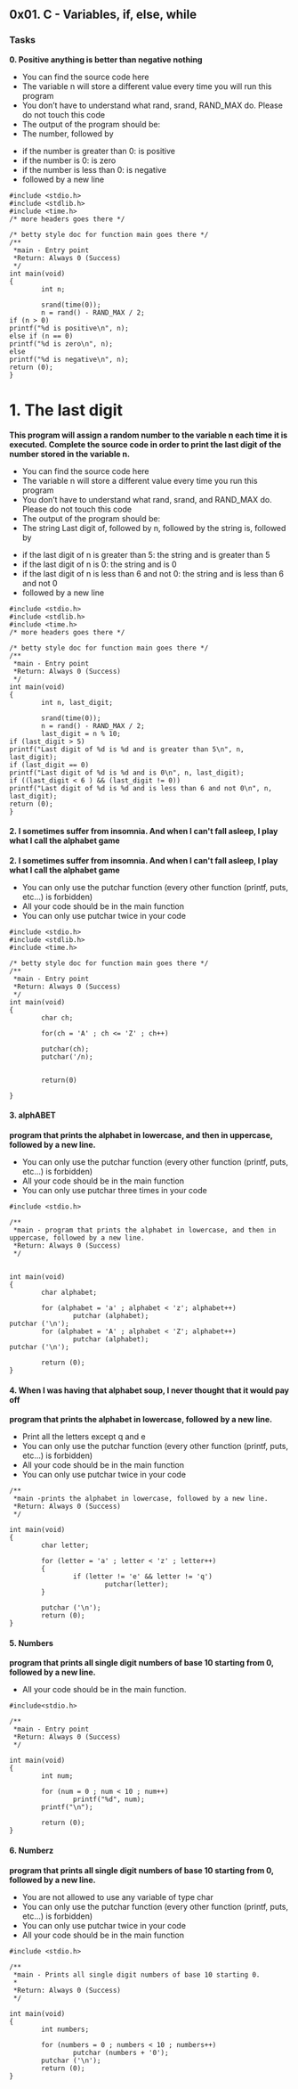 ## 0x01. C - Variables, if, else, while
### Tasks
**0. Positive anything is better than negative nothing**
- You can find the source code here
- The variable n will store a different value every time you will run this program
- You don’t have to understand what rand, srand, RAND_MAX do. Please do not touch this code
- The output of the program should be:
- The number, followed by
* if the number is greater than 0: is positive
* if the number is 0: is zero
* if the number is less than 0: is negative
* followed by a new line
```
#include <stdio.h>
#include <stdlib.h>
#include <time.h>
/* more headers goes there */

/* betty style doc for function main goes there */
/**
 *main - Entry point
 *Return: Always 0 (Success)
 */
int main(void)
{
        int n;

        srand(time(0));
        n = rand() - RAND_MAX / 2;
if (n > 0)
printf("%d is positive\n", n);
else if (n == 0)
printf("%d is zero\n", n);
else
printf("%d is negative\n", n);
return (0);
}
```
# 1. The last digit
**This program will assign a random number to the variable n each time it is executed. Complete the source code in order to print the last digit of the number stored in the variable n.**

- You can find the source code here
- The variable n will store a different value every time you run this program
- You don’t have to understand what rand, srand, and RAND_MAX do. Please do not touch this code
- The output of the program should be:
- The string Last digit of, followed by n, followed by the string is, followed by
 * if the last digit of n is greater than 5: the string and is greater than 5
 * if the last digit of n is 0: the string and is 0
 * if the last digit of n is less than 6 and not 0: the string and is less than 6 and not 0
 *  followed by a new line

```
#include <stdio.h>
#include <stdlib.h>
#include <time.h>
/* more headers goes there */

/* betty style doc for function main goes there */
/**
 *main - Entry point
 *Return: Always 0 (Success)
 */
int main(void)
{
        int n, last_digit;

        srand(time(0));
        n = rand() - RAND_MAX / 2;
        last_digit = n % 10;
if (last_digit > 5)
printf("Last digit of %d is %d and is greater than 5\n", n, last_digit);
if (last_digit == 0)
printf("Last digit of %d is %d and is 0\n", n, last_digit);
if ((last_digit < 6 ) && (last_digit != 0))
printf("Last digit of %d is %d and is less than 6 and not 0\n", n, last_digit);
return (0);
}
```
#### 2. I sometimes suffer from insomnia. And when I can't fall asleep, I play what I call the alphabet game

**2. I sometimes suffer from insomnia. And when I can't fall asleep, I play what I call the alphabet game**
- You can only use the putchar function (every other function (printf, puts, etc…) is forbidden)
- All your code should be in the main function
- You can only use putchar twice in your code
```
#include <stdio.h>
#include <stdlib.h>
#include <time.h>

/* betty style doc for function main goes there */
/**
 *main - Entry point
 *Return: Always 0 (Success)
 */
int main(void)
{
        char ch;

        for(ch = 'A' ; ch <= 'Z' ; ch++) 
     
        putchar(ch);
        putchar('/n);

     
        return(0)

}
```
#### 3. alphABET
**program that prints the alphabet in lowercase, and then in uppercase, followed by a new line.**

- You can only use the putchar function (every other function (printf, puts, etc…) is forbidden)
- All your code should be in the main function
- You can only use putchar three times in your code

```
#include <stdio.h>

/**
 *main - program that prints the alphabet in lowercase, and then in uppercase, followed by a new line.
 *Return: Always 0 (Success)
 */


int main(void)
{
        char alphabet;

        for (alphabet = 'a' ; alphabet < 'z'; alphabet++)
                putchar (alphabet);
putchar ('\n');
        for (alphabet = 'A' ; alphabet < 'Z'; alphabet++)
                putchar (alphabet);
putchar ('\n');

        return (0);
}
```

#### 4. When I was having that alphabet soup, I never thought that it would pay off
**program that prints the alphabet in lowercase, followed by a new line.**

- Print all the letters except q and e
- You can only use the putchar function (every other function (printf, puts, etc…) is forbidden)
- All your code should be in the main function
- You can only use putchar twice in your code

```
/**
 *main -prints the alphabet in lowercase, followed by a new line.
 *Return: Always 0 (Success)
 */

int main(void)
{
        char letter;

        for (letter = 'a' ; letter < 'z' ; letter++)
        {
                if (letter != 'e' && letter != 'q')
                        putchar(letter);
        }

        putchar ('\n');
        return (0);
}
```
#### 5. Numbers

**program that prints all single digit numbers of base 10 starting from 0, followed by a new line.**

- All your code should be in the main function.
```
#include<stdio.h>

/**
 *main - Entry point
 *Return: Always 0 (Success)
 */

int main(void)
{
        int num;

        for (num = 0 ; num < 10 ; num++)
                printf("%d", num);
        printf("\n");

        return (0);
}
```
#### 6. Numberz
**program that prints all single digit numbers of base 10 starting from 0, followed by a new line.**

- You are not allowed to use any variable of type char
- You can only use the putchar function (every other function (printf, puts, etc…) is forbidden)
- You can only use putchar twice in your code
- All your code should be in the main function

```
#include <stdio.h>

/**
 *main - Prints all single digit numbers of base 10 starting 0.
 *
 *Return: Always 0 (Success)
 */

int main(void)
{
        int numbers;

        for (numbers = 0 ; numbers < 10 ; numbers++)
                putchar (numbers + '0');
        putchar ('\n');
        return (0);
}
```
